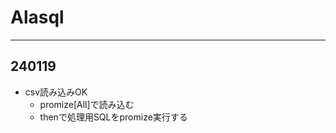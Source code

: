 # Alasql

--------------------------------------------------------------------------------
## 240119

- csv読み込みOK
    - promize[All]で読み込む
    - thenで処理用SQLをpromize実行する


